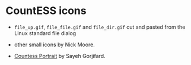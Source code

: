 # CountESS icons

* `file_up.gif`, `file_file.gif` and `file_dir.gif` cut and pasted from the Linux standard file dialog

* other small icons by Nick Moore.

* [Countess Portrait](./countess.gif) by Sayeh Gorjifard.
